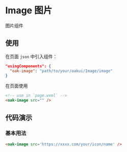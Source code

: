 # Image 图片
图片组件

## 使用
在页面 `json` 中引入组件：

```json
"usingComponents": {
  "oak-image": "path/to/your/oakui/Image/image"
}
```

在页面使用
```html
<!-- use in `page.wxml` -->
<oak-image src="" />
```

## 代码演示
### 基本用法
```html
<oak-image src='https://xxxx.com/your/icon/name' />
```